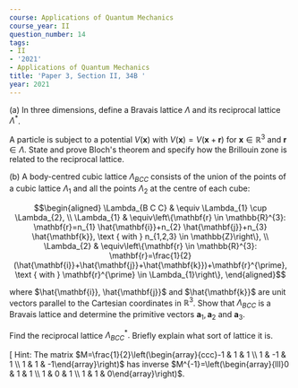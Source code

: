 ```yaml
---
course: Applications of Quantum Mechanics
course_year: II
question_number: 14
tags:
- II
- '2021'
- Applications of Quantum Mechanics
title: 'Paper 3, Section II, 34B '
year: 2021
---
```




(a) In three dimensions, define a Bravais lattice $\Lambda$ and its reciprocal lattice $\Lambda^{*}$.

A particle is subject to a potential $V(\mathbf{x})$ with $V(\mathbf{x})=V(\mathbf{x}+\mathbf{r})$ for $\mathbf{x} \in \mathbb{R}^{3}$ and $\mathbf{r} \in \Lambda$. State and prove Bloch's theorem and specify how the Brillouin zone is related to the reciprocal lattice.

(b) A body-centred cubic lattice $\Lambda_{B C C}$ consists of the union of the points of a cubic lattice $\Lambda_{1}$ and all the points $\Lambda_{2}$ at the centre of each cube:

$$\begin{aligned}
\Lambda_{B C C} & \equiv \Lambda_{1} \cup \Lambda_{2}, \\
\Lambda_{1} & \equiv\left\{\mathbf{r} \in \mathbb{R}^{3}: \mathbf{r}=n_{1} \hat{\mathbf{i}}+n_{2} \hat{\mathbf{j}}+n_{3} \hat{\mathbf{k}}, \text { with } n_{1,2,3} \in \mathbb{Z}\right\}, \\
\Lambda_{2} & \equiv\left\{\mathbf{r} \in \mathbb{R}^{3}: \mathbf{r}=\frac{1}{2}(\hat{\mathbf{i}}+\hat{\mathbf{j}}+\hat{\mathbf{k}})+\mathbf{r}^{\prime}, \text { with } \mathbf{r}^{\prime} \in \Lambda_{1}\right\},
\end{aligned}$$

where $\hat{\mathbf{i}}, \hat{\mathbf{j}}$ and $\hat{\mathbf{k}}$ are unit vectors parallel to the Cartesian coordinates in $\mathbb{R}^{3}$. Show that $\Lambda_{B C C}$ is a Bravais lattice and determine the primitive vectors $\mathbf{a}_{1}, \mathbf{a}_{2}$ and $\mathbf{a}_{3}$.

Find the reciprocal lattice $\Lambda_{B C C}^{*} .$ Briefly explain what sort of lattice it is.

$\left[\right.$ Hint: The matrix $M=\frac{1}{2}\left(\begin{array}{ccc}-1 & 1 & 1 \\ 1 & -1 & 1 \\ 1 & 1 & -1\end{array}\right)$ has inverse $M^{-1}=\left(\begin{array}{lll}0 & 1 & 1 \\ 1 & 0 & 1 \\ 1 & 1 & 0\end{array}\right)$.